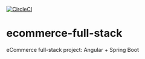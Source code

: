 [![CircleCI](https://circleci.com/gh/MrSkinface/ecommerce-full-stack/tree/master.svg?style=svg&circle-token=f7aa16806befb48ce9641dcbd85bc75a59ed1038)](https://circleci.com/gh/MrSkinface/ecommerce-full-stack/tree/master)

# ecommerce-full-stack
eCommerce full-stack project: Angular + Spring Boot

